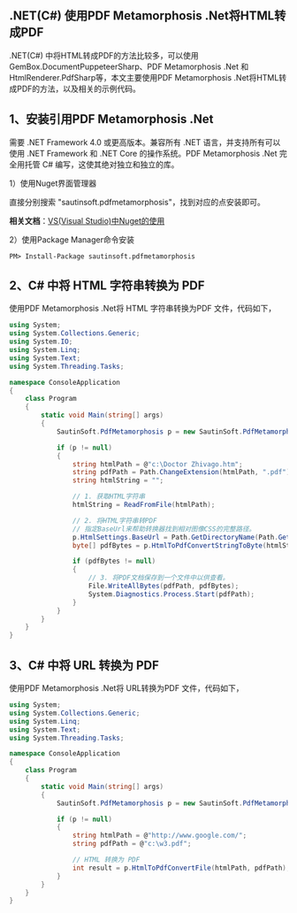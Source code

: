 ## .NET(C#) 使用PDF Metamorphosis .Net将HTML转成PDF

.NET(C#) 中将HTML转成PDF的方法比较多，可以使用GemBox.DocumentPuppeteerSharp、PDF Metamorphosis .Net 和 HtmlRenderer.PdfSharp等，本文主要使用PDF Metamorphosis .Net将HTML转成PDF的方法，以及相关的示例代码。


## 1、安装引用PDF Metamorphosis .Net

需要 .NET Framework 4.0 或更高版本。兼容所有 .NET 语言，并支持所有可以使用 .NET Framework 和 .NET Core 的操作系统。PDF Metamorphosis .Net 完全用托管 C# 编写，这使其绝对独立和独立的库。

1）使用Nuget界面管理器

直接分别搜索 "sautinsoft.pdfmetamorphosis"，找到对应的点安装即可。

**相关文档**：[VS(Visual Studio)中Nuget的使用](https://www.cjavapy.com/article/21/)

2）使用Package Manager命令安装

```
PM> Install-Package sautinsoft.pdfmetamorphosis
```

## 2、C# 中将 HTML 字符串转换为 PDF

使用PDF Metamorphosis .Net将 HTML 字符串转换为PDF 文件，代码如下，

```c#
using System;
using System.Collections.Generic;
using System.IO;
using System.Linq;
using System.Text;
using System.Threading.Tasks;

namespace ConsoleApplication
{
    class Program
    {
        static void Main(string[] args)
        {
            SautinSoft.PdfMetamorphosis p = new SautinSoft.PdfMetamorphosis();

            if (p != null)
            {
                string htmlPath = @"c:\Doctor Zhivago.htm";
                string pdfPath = Path.ChangeExtension(htmlPath, ".pdf");
                string htmlString = "";

                // 1. 获取HTML字符串
                htmlString = ReadFromFile(htmlPath);

                // 2. 将HTML字符串转PDF
                // 指定BaseUrl来帮助转换器找到相对图像CSS的完整路径。
                p.HtmlSettings.BaseUrl = Path.GetDirectoryName(Path.GetFullPath(htmlPath));
                byte[] pdfBytes = p.HtmlToPdfConvertStringToByte(htmlString);

                if (pdfBytes != null)
                {
                    // 3. 将PDF文档保存到一个文件中以供查看。
                    File.WriteAllBytes(pdfPath, pdfBytes);
                    System.Diagnostics.Process.Start(pdfPath);
                }
            }
        }
    }
}
```

## 3、C# 中将 URL 转换为 PDF

使用PDF Metamorphosis .Net将 URL转换为PDF 文件，代码如下，

```c#
using System;
using System.Collections.Generic;
using System.Linq;
using System.Text;
using System.Threading.Tasks;

namespace ConsoleApplication
{
    class Program
    {
        static void Main(string[] args)
        {
            SautinSoft.PdfMetamorphosis p = new SautinSoft.PdfMetamorphosis();

            if (p != null)
            {
                string htmlPath = @"http://www.google.com/";
                string pdfPath = @"c:\w3.pdf";

                // HTML 转换为 PDF
                int result = p.HtmlToPdfConvertFile(htmlPath, pdfPath);
            }
        }
    }
}
```